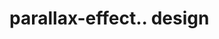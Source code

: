 # parallax-effect.. design                                                                                                        

